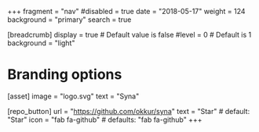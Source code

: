 +++
fragment = "nav"
#disabled = true
date = "2018-05-17"
weight = 124
background = "primary"
search = true

[breadcrumb]
  display = true # Default value is false
  #level = 0 # Default is 1
  background = "light"

# Branding options
[asset]
  image = "logo.svg"
  text = "Syna"

[repo_button]
  url = "https://github.com/okkur/syna"
  text = "Star" # default: "Star"
  icon = "fab fa-github" # defaults: "fab fa-github"
+++

